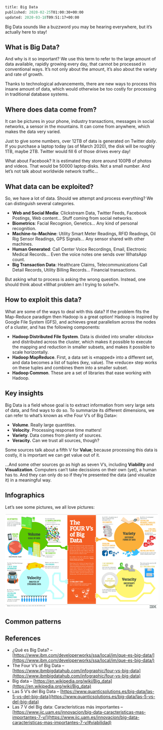 ```meta
title: Big Data
published: 2020-02-25T01:00:30+00:00
updated: 2020-03-18T09:51:17+00:00
```

Big Data sounds like a buzzword you may be hearing everywhere, but it’s actually here to stay!

## What is Big Data?

And why is it so important? We use this term to refer to the large amount of data available, rapidly growing every day, that cannot be processed in conventional ways. It’s not only about the amount, it’s also about the variety and rate of growth.

Thanks to technological advancements, there are new ways to process this insane amount of data, which would otherwise be too costly for processing in traditional database systems.

## Where does data come from?

It can be pictures in your phone, industry transactions, messages in social networks, a sensor in the mountains. It can come from anywhere, which makes the data very varied.

Just to give some numbers, over 12TB of data is generated on Twitter _daily_. If you purchase a laptop today (as of March 2020), the disk will be roughly 1TB, maybe 2TB. Twitter would fill 6 of those drives every day!

What about Facebook? It is estimated they store around 100PB of photos and videos. That would be 50000 laptop disks. Not a small number. And let’s not talk about worldwide network traffic…

## What data can be exploited?

So, we have a lot of data. Should we attempt and process everything? We can distinguish several categories.

* **Web and Social Media**: Clickstream Data, Twitter Feeds, Facebook Postings, Web content… Stuff coming from social networks.
* **Biometrics**: Facial Recognion, Genetics… Any kind of personal recognition.
* **Machine-to-Machine**: Utility Smart Meter Readings, RFID Readings, Oil Rig Sensor Readings, GPS Signals… Any sensor shared with other machines.
* **Human Generated**: Call Center Voice Recordings, Email, Electronic Medical Records… Even the voice notes one sends over WhatsApp count.
* **Big Transaction Data**: Healthcare Claims, Telecommunications Call Detail Records, Utility Billing Records… Financial transactions.

But asking what to process is asking the wrong question. Instead, one should think about «What problem am I trying to solve?».

## How to exploit this data?

What are some of the ways to deal with this data? If the problem fits the Map-Reduce paradigm then Hadoop is a great option! Hadoop is inspired by Google File System (GFS), and achieves great parallelism across the nodes of a cluster, and has the following components:

* **Hadoop Distributed File System**. Data is divided into smaller «blocks» and distributed across the cluster, which makes it possible to execute the mapping and reduction in smaller subsets, and makes it possible to scale horizontally.
* **Hadoop MapReduce**. First, a data set is «mapped» into a different set, and data becomes a list of tuples (key, value). The «reduce» step works on these tuples and combines them into a smaller subset.
* **Hadoop Common**. These are a set of libraries that ease working with Hadoop.

## Key insights

Big Data is a field whose goal is to extract information from very large sets of data, and find ways to do so. To summarize its different dimensions, we can refer to what’s known as «the Four V’s of Big Data»:

* **Volume**. Really large quantities.
* **Velocity**. Processing response time matters!
* **Variety**. Data comes from plenty of sources.
* **Veracity.** Can we trust all sources, though?

Some sources talk about a fifth V for **Value**; because processing this data is costly, it is important we can get value out of it.

…And some other sources go as high as seven V’s, including **Viability** and **Visualization**. Computers can’t take decissions on their own (yet), a human has to. And they can only do so if they’re presented the data (and visualize it) in a meaningful way.

## Infographics

Let’s see some pictures, we all love pictures:

![](4-Vs-of-big-data.jpg)

## Common patterns

## References

* ¿Qué es Big Data? – [https://www.ibm.com/developerworks/ssa/local/im/que-es-big-data/](https://www.ibm.com/developerworks/ssa/local/im/que-es-big-data/)
* The Four V’s of Big Data – [https://www.ibmbigdatahub.com/infographic/four-vs-big-data](https://www.ibmbigdatahub.com/infographic/four-vs-big-data)
* Big data – [https://en.wikipedia.org/wiki/Big_data](https://en.wikipedia.org/wiki/Big_data)
* Las 5 V’s del Big Data – [https://www.quanticsolutions.es/big-data/las-5-vs-del-big-data](https://www.quanticsolutions.es/big-data/las-5-vs-del-big-data)
* Las 7 V del Big data: Características más importantes – [https://www.iic.uam.es/innovacion/big-data-caracteristicas-mas-importantes-7-v/](https://www.iic.uam.es/innovacion/big-data-caracteristicas-mas-importantes-7-v/#viabilidad)
